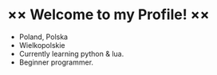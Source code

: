 # ×× Welcome to my Profile! ××
- Poland, Polska
- Wielkopolskie
- Currently learning python & lua.
- Beginner programmer.

<!---
TheMaksymilianq/TheMaksymilianq is a ✨ special ✨ repository because its `README.md` (this file) appears on your GitHub profile.
You can click the Preview link to take a look at your changes.
--->
